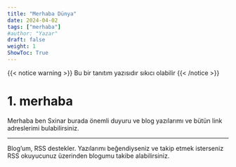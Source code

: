 ```yaml
---
title: "Merhaba Dünya"
date: 2024-04-02
tags: ["merhaba"]
#author: "Yazar"
draft: false
weight: 1
ShowToc: True
---
```


{{< notice warning >}}
Bu bir tanıtım yazısıdır sıkıcı olabilir
{{< /notice >}}
# 1. merhaba
Merhaba ben Sxinar burada önemli duyuru ve blog yazılarımı ve bütün link adreslerimi bulabilirsiniz.

---
Blog’um, RSS destekler. Yazılarımı beğendiyseniz ve takip etmek isterseniz RSS okuyucunuz üzerinden blogumu takibe alabilirsiniz.

